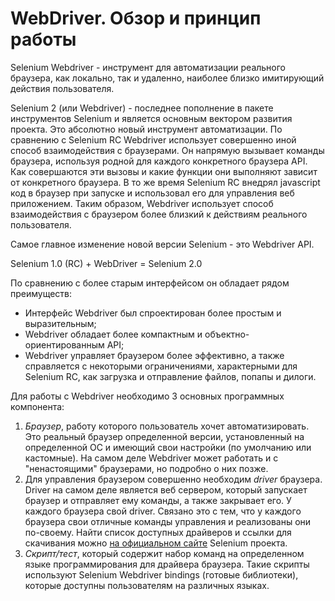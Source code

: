 # WebDriver. Обзор и принцип работы

Selenium Webdriver - инструмент для автоматизации реального браузера, как локально, так и удаленно, наиболее близко имитирующий действия пользователя.

Selenium 2 (или Webdriver) - последнее пополнение в пакете инструментов Selenium и является основным вектором развития проекта. Это абсолютно новый инструмент автоматизации. По сравнению с Selenium RC Webdriver использует совершенно иной способ взаимодействия с браузерами. Он напрямую вызывает команды браузера, используя родной для каждого конкретного браузера API. Как совершаются эти вызовы и какие функции они выполняют зависит от конкретного браузера. В то же время Selenium RC внедрял javascript код в браузер при запуске и использовал его для управления веб приложением. Таким образом, Webdriver использует способ взаимодействия с браузером более близкий к действиям реального пользователя.

Самое главное изменение новой версии Selenium - это Webdriver API.

Selenium 1.0 (RC) + WebDriver = Selenium 2.0

По сравнению с более старым интерфейсом он обладает рядом преимуществ:
* Интерфейс Webdriver был спроектирован более простым и выразительным;
* Webdriver обладает более компактным и объектно-ориентированным API;
* Webdriver управляет браузером более эффективно, а также справляется с некоторыми ограничениями, характерными для Selenium RC, как загрузка и отправление файлов, попапы и дилоги.

Для работы с Webdriver необходимо 3 основных программных компонента:
1. *Браузер*, работу которого пользователь хочет автоматизировать. Это реальный браузер определенной версии, установленный на определенной ОС и имеющий свои настройки (по умолчанию или кастомные). На самом деле Webdriver может работать и с "ненастоящими" браузерами, но подробно о них позже.
2. Для  управления браузером совершенно необходим *driver* браузера. Driver на самом деле является веб сервером, который запускает браузер и отправляет ему команды, а также закрывает его. У каждого браузера свой driver. Связано это с тем, что у каждого браузера свои отличные команды управления и реализованы они по-своему. Найти список доступных драйверов и ссылки для скачивания можно <a href="http://docs.seleniumhq.org/download/">на официальном сайте</a> Selenium проекта.
3. *Скрипт/тест*, который содержит набор команд на определенном языке программирования для драйвера браузера. Такие скрипты используют Selenium Webdriver bindings (готовые библиотеки), которые доступны пользователям на различных языках.


